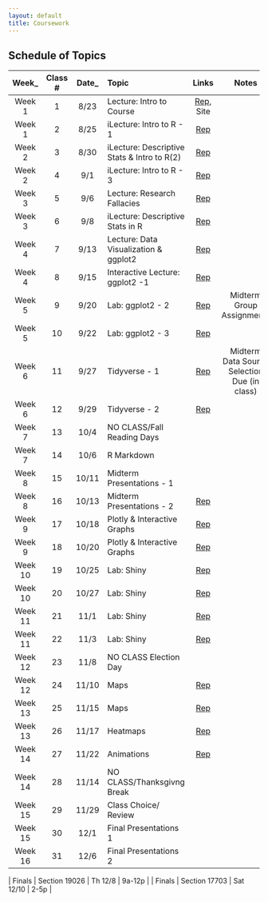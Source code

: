 ```yaml
---
layout: default
title: Coursework
---
```




## Schedule of Topics

| Week_ 	  | Class #       | Date_      | Topic										| Links	| Notes									|
|:---:	  |:---:	      |:---:	  |:---											|:---:		| :---:								|
| Week 1  | 1             | 8/23      |   Lecture: Intro to Course					|[Rep](</01 Intro to Course and R/class 1/>), Site 	|									|
| Week 1  | 2             | 8/25      |   iLecture: Intro to R - 1					|[Rep](</01 Intro to Course and R/class 2/>)		|									|
| Week 2  | 3             | 8/30      |   iLecture: Descriptive Stats & Intro to R(2)	|[Rep](</02 Descriptive Stats & R Intro/class 3/>)		| 									|       
| Week 2  | 4             | 9/1       |   iLecture: Intro to R - 3					|[Rep](</02 Descriptive Stats & R Intro/class 4/>)		|									|
| Week 3  | 5             | 9/6       |   Lecture: Research Fallacies					|[Rep](</03 Research Fallacies & R Intro/class 5/>)		|									|  	
| Week 3  | 6             | 9/8       |   iLecture: Descriptive Stats in R			|[Rep](</03 Research Fallacies & R Intro/class 6/>)		|									|
| Week 4  | 7             | 9/13      |   Lecture: Data Visualization & ggplot2		|[Rep](</04 Data Viz Using ggplot2/class 7/>)		|									|	
| Week 4  | 8             | 9/15      |   Interactive Lecture: ggplot2 -1				|[Rep](</04 Data Viz Using ggplot2/class 8/>)		|									|
| Week 5  | 9             | 9/20      |   Lab: ggplot2 - 2							|[Rep](</05 Data Viz Using ggplot2/class 9/>)		|  Midterm Group Assignments		|
| Week 5  | 10            | 9/22      |   Lab: ggplot2 - 3							|[Rep](</05 Data Viz Using ggplot2/class 10/>)		|                           		|
| Week 6  | 11            | 9/27      |   Tidyverse - 1							|[Rep](</01 Intro to Course and R/class 1/>)		| Midterm Data Source Selection Due (in class) | 
| Week 6  | 12            | 9/29      |   Tidyverse - 2							|[Rep](</01 Intro to Course and R/class 1/>)		|                           |
| Week 7  | 13            | 10/4      |   NO CLASS/Fall Reading Days					|		|                           | 
| Week 7  | 14            | 10/6      |   R Markdown						|		|                           |
| Week 8  | 15            | 10/11     |   Midterm Presentations	- 1					|		|                           | 
| Week 8  | 16            | 10/13     |   Midterm Presentations - 2	| [Rep](</01 Intro to Course and R/class 1/>)       |                           |  
| Week 9  | 17            | 10/18     |   Plotly & Interactive Graphs			|[Rep](</01 Intro to Course and R/class 1/>)         |                           |	
| Week 9  | 18            | 10/20     |   Plotly & Interactive Graphs			|[Rep](</01 Intro to Course and R/class 1/>)         |                           |
| Week 10 | 19            | 10/25     |   Lab: Shiny							|[Rep](</01 Intro to Course and R/class 1/>) 	    |                       	| 	
| Week 10 | 20            | 10/27     |   Lab: Shiny						|[Rep](</01 Intro to Course and R/class 1/>)         |                           |
| Week 11 | 21            | 11/1      |   Lab: Shiny								|[Rep](</01 Intro to Course and R/class 1/>)  	    |  	                        | 	
| Week 11 | 22            | 11/3      |   Lab: Shiny								|[Rep](</01 Intro to Course and R/class 1/>)         |                           |
| Week 12 | 23            | 11/8      |   NO CLASS Election Day			|	        |                           |  
| Week 12 | 24            | 11/10     |   Maps									|[Rep](</01 Intro to Course and R/class 1/>)         |                           |
| Week 13 | 25            | 11/15     |   Maps									|[Rep](</01 Intro to Course and R/class 1/>) 	    |                           |
| Week 13 | 26            | 11/17     |   Heatmaps									|[Rep](</01 Intro to Course and R/class 1/>)         |                           |
| Week 14 | 27            | 11/22     |   Animations									|[Rep](</01 Intro to Course and R/class 1/>) 	    |                           |
| Week 14 | 28            | 11/14     |   NO CLASS/Thanksgivng Break					|         |                           |
| Week 15 | 29            | 11/29     |   Class Choice/ Review					|  	    |	                        |
| Week 15 | 30            | 12/1      |   Final Presentations	1						|         |                           |
| Week 16 | 31            | 12/6	    |   Final Presentations	2						| 	    | 	                        |

| Finals  | Section 19026 | Th 12/8   | 9a-12p | 
| Finals  | Section 17703 | Sat 12/10 | 2-5p |
